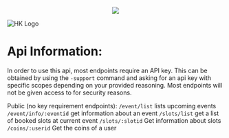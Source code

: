 <p align="center">
    <a href="https://discord.gg/8XBTY5M" alt="Discord">
        <img src="https://img.shields.io/discord/700208007530676314" /></a>

![HK Logo](https://i.imgur.com/mOVnnwj.png)
# Api Information:

In order to use this api, most endpoints require an API key. This can be obtained by using the ```-support``` command and asking for an api key with specific scopes depending on your provided reasoning. Most endpoints will not be given access to for security reasons.

Public (no key requirement endpoints):
```/event/list``` lists upcoming events
```/event/info/:eventid``` get information about an event
```/slots/list``` get a list of booked slots at current event
```/slots/:slotid``` Get information about slots
```/coins/:userid``` Get the coins of a user

